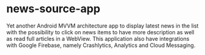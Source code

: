 # news-source-app
Yet another Android MVVM architecture app to display latest news in the list with the possibility to click on news items to have more description as well as read full articles in a WebView.
This application also have integrations with Google Firebase, namely Crashlytics, Analytics and Cloud Messaging.
